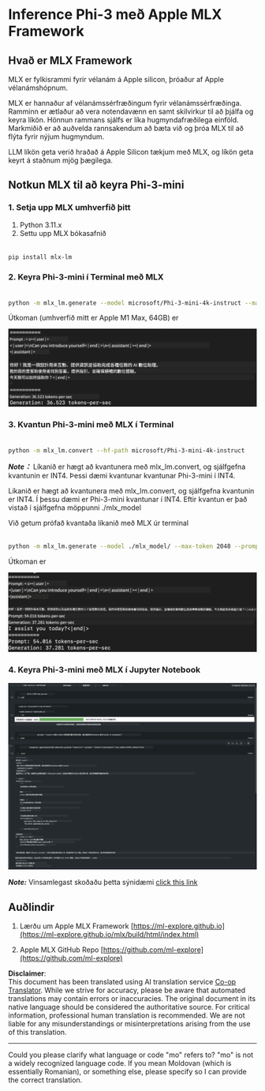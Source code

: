 <!--
CO_OP_TRANSLATOR_METADATA:
{
  "original_hash": "dcb656f3d206fc4968e236deec5d4384",
  "translation_date": "2025-05-07T13:41:54+00:00",
  "source_file": "md/03.FineTuning/03.Inference/MLX_Inference.md",
  "language_code": "mo"
}
-->
# **Inference Phi-3 með Apple MLX Framework**

## **Hvað er MLX Framework**

MLX er fylkisrammi fyrir vélanám á Apple silicon, þróaður af Apple vélanámshópnum.

MLX er hannaður af vélanámssérfræðingum fyrir vélanámssérfræðinga. Ramminn er ætlaður að vera notendavænn en samt skilvirkur til að þjálfa og keyra líkön. Hönnun rammans sjálfs er líka hugmyndafræðilega einföld. Markmiðið er að auðvelda rannsakendum að bæta við og þróa MLX til að flýta fyrir nýjum hugmyndum.

LLM líkön geta verið hraðað á Apple Silicon tækjum með MLX, og líkön geta keyrt á staðnum mjög þægilega.

## **Notkun MLX til að keyra Phi-3-mini**

### **1. Setja upp MLX umhverfið þitt**

1. Python 3.11.x  
2. Settu upp MLX bókasafnið

```bash

pip install mlx-lm

```

### **2. Keyra Phi-3-mini í Terminal með MLX**

```bash

python -m mlx_lm.generate --model microsoft/Phi-3-mini-4k-instruct --max-token 2048 --prompt  "<|user|>\nCan you introduce yourself<|end|>\n<|assistant|>"

```

Útkoman (umhverfið mitt er Apple M1 Max, 64GB) er

![Terminal](../../../../../translated_images/01.5cf57df8f7407cf9281c0237f4e69c3728b8817253aad0835d14108b07c83c88.mo.png)

### **3. Kvantun Phi-3-mini með MLX í Terminal**

```bash

python -m mlx_lm.convert --hf-path microsoft/Phi-3-mini-4k-instruct

```

***Note：*** Líkanið er hægt að kvantunera með mlx_lm.convert, og sjálfgefna kvantunin er INT4. Þessi dæmi kvantunar kvantunar Phi-3-mini í INT4.

Líkanið er hægt að kvantunera með mlx_lm.convert, og sjálfgefna kvantunin er INT4. Í þessu dæmi er Phi-3-mini kvantunar í INT4. Eftir kvantun er það vistað í sjálfgefna möppunni ./mlx_model

Við getum prófað kvantaða líkanið með MLX úr terminal

```bash

python -m mlx_lm.generate --model ./mlx_model/ --max-token 2048 --prompt  "<|user|>\nCan you introduce yourself<|end|>\n<|assistant|>"

```

Útkoman er

![INT4](../../../../../translated_images/02.7b188681a8eadbc111aba8d8006e4b3671788947a99a46329261e169dd2ec29f.mo.png)

### **4. Keyra Phi-3-mini með MLX í Jupyter Notebook**

![Notebook](../../../../../translated_images/03.b9705a3a5aaa89f9eb0ca04c1a4565dfe4a5e8cc68604227d2eab149fef1d3c7.mo.png)

***Note:*** Vinsamlegast skoðaðu þetta sýnidæmi [click this link](../../../../../code/03.Inference/MLX/MLX_DEMO.ipynb)

## **Auðlindir**

1. Lærðu um Apple MLX Framework [https://ml-explore.github.io](https://ml-explore.github.io/mlx/build/html/index.html)

2. Apple MLX GitHub Repo [https://github.com/ml-explore](https://github.com/ml-explore)

**Disclaimer**:  
This document has been translated using AI translation service [Co-op Translator](https://github.com/Azure/co-op-translator). While we strive for accuracy, please be aware that automated translations may contain errors or inaccuracies. The original document in its native language should be considered the authoritative source. For critical information, professional human translation is recommended. We are not liable for any misunderstandings or misinterpretations arising from the use of this translation.

---

Could you please clarify what language or code "mo" refers to? "mo" is not a widely recognized language code. If you mean Moldovan (which is essentially Romanian), or something else, please specify so I can provide the correct translation.